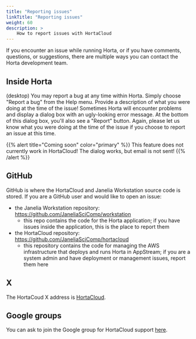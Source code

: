 ```yaml
---
title: "Reporting issues"
linkTitle: "Reporting issues"
weight: 60
description: >
    How to report issues with HortaCloud
---
```


If you encounter an issue while running Horta, or if you have comments, questions, or suggestions, there are multiple ways you can contact the Horta development team.


## Inside Horta

(desktop) You may report a bug at any time within Horta. Simply choose "Report a bug" from the Help menu. Provide a description of what you were doing at the time of the issue! Sometimes Horta will encounter problems and display a dialog box with an ugly-looking error message. At the bottom of this dialog box, you'll also see a "Report" button. Again, please let us know what you were doing at the time of the issue if you choose to report an issue at this time.

{{% alert title="Coming soon" color="primary" %}}
This feature does not currently work in HortaCloud! The dialog works, but email is not sent!
{{% /alert %}}


## GitHub

GitHub is where the HortaCloud and Janelia Workstation source code is stored. If you are a GitHub user and would like to open an issue:

- the Janelia Workstation repository: https://github.com/JaneliaSciComp/workstation
    + this repo contains the code for the Horta application; if you have issues inside the application, this is the place to report them
- the HortaCloud repository: https://github.com/JaneliaSciComp/hortacloud
    + this repository contains the code for managing the AWS infrastructure that deploys and runs Horta in AppStream; if you are a system admin and have deployment or management issues, report them here



## X

The HortaCoud X address is [HortaCloud](https://twitter.com/HortaCloud).


## Google groups

You can ask to join the Google group for HortaCloud support [here](https://groups.google.com/g/hortacloud-support).

